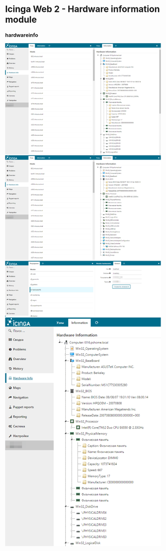 Icinga Web 2 - Hardware information module
======

### hardwareinfo


![](images/2017-05-09_10-04-36.png)
![](images/2017-05-09_09-59-43.png)
![](images/2017-05-09_10-10-02.png)
![](images/2017-05-09_10-06-36.png)